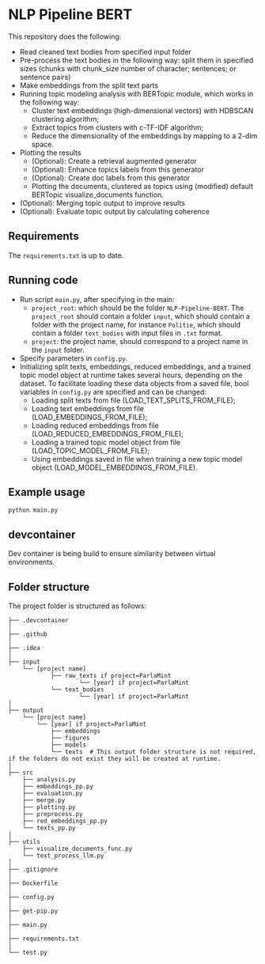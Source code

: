 # NLP Pipeline BERT

This repository does the following:
- Read cleaned text bodies from specified input folder
- Pre-process the text bodies in the following way: split them in specified sizes (chunks with chunk_size number of character; sentences; or sentence pairs)
- Make embeddings from the split text parts
- Running topic modeling analysis with BERTopic module, which works in the following way:
    - Cluster text embeddings (high-dimensional vectors) with HDBSCAN clustering algorithm;
    - Extract topics from clusters with c-TF-IDF algorithm;
    - Reduce the dimensionality of the embeddings by mapping to a 2-dim space.
- Plotting the results
    - (Optional): Create a retrieval augmented generator
    - (Optional): Enhance topics labels from this generator
    - (Optional): Create doc labels from this generator
    - Plotting the documents, clustered as topics using (modified) default BERTopic visualize_documents function.
- (Optional): Merging topic output to improve results
- (Optional): Evaluate topic output by calculating coherence 

## Requirements

The `requirements.txt` is up to date.

## Running code
- Run script `main.py`, after specifying in the main:
  - `project_root`: which should be the folder `NLP-Pipeline-BERT`. The `project_root` should contain a folder `input`, which should contain a folder with the project name, for instance `Politie`, which should contain a folder `text_bodies` with input files in `.txt` format.
  - `project`: the project name, should correspond to a project name in the `input` folder.
- Specify parameters in `config.py`.
- Initializing split texts, embeddings, reduced embeddings, and a trained topic model object at runtime takes several hours, depending on the dataset. To facilitate loading these data objects from a saved file, bool variables in `config.py` are specified and can be changed:
  - Loading split texts from file (LOAD_TEXT_SPLITS_FROM_FILE);
  - Loading text embeddings from file (LOAD_EMBEDDINGS_FROM_FILE);
  - Loading reduced embeddings from file (LOAD_REDUCED_EMBEDDINGS_FROM_FILE);
  - Loading a trained topic model object from file (LOAD_TOPIC_MODEL_FROM_FILE);
  - Using embeddings saved in file when training a new topic model object (LOAD_MODEL_EMBEDDINGS_FROM_FILE).
 
## Example usage

```commandline
python main.py
```

## devcontainer

Dev container is being build to ensure similarity between virtual environments.

## Folder structure

The project folder is structured as follows:

```text
├── .devcontainer
│
├── .github
│
├── .idea                                                   
│
├── input
    └── [project name]
            ├── raw_texts if project=ParlaMint
                    └── [year] if project=ParlaMint            
            └── text_bodies
                    └── [year] if project=ParlaMint
│
├── output
    └── [project name]
        └── [year] if project=ParlaMint
            ├── embeddings
            ├── figures
            ├── models
            └── texts  # This output folder structure is not required, if the folders do not exist they will be created at runtime.
│                                         
├── src
    ├── analysis.py
    ├── embeddings_pp.py
    ├── evaluation.py
    ├── merge.py
    ├── plotting.py
    ├── preprocess.py   
    ├── red_embeddings_pp.py                         
    └── texts_pp.py
│                                      
├── utils
    ├── visualize_documents_func.py    
    └── text_process_llm.py                             
│                                      
├── .gitignore
│
├── Dockerfile
│                                      
├── config.py
│                                      
├── get-pip.py
│
├── main.py
│                                      
├── requirements.txt
│                                      
└── test.py
```